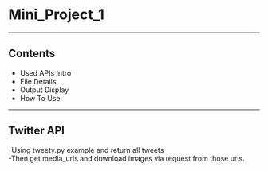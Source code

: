 Mini_Project_1
========
****
## Contents
- Used APIs Intro
- File Details
- Output Display
- How To Use
****
## Twitter API
  -Using tweety.py example and return all tweets </br>
  -Then get media_urls and download images via request from those urls.
  
